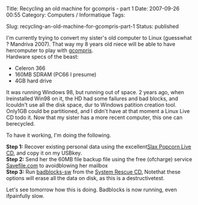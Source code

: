 Title: Recycling an old machine for gcompris - part 1
Date: 2007-09-26 00:55
Category: Computers / Informatique
Tags:

Slug: recycling-an-old-machine-for-gcompris-part-1
Status: published

I'm currently trying to convert my sister's old computer to Linux (guesswhat ? Mandriva 2007). That way my 8 years old niece will be able to have hercomputer to play with [gcompris](\%22http://gcompris.net/\%22).  
Hardware specs of the beast:

-   Celeron 366
-   160MB SDRAM (PC66 I presume)
-   4GB hard drive

It was running Windows 98, but running out of space. 2 years ago, when Ireinstalled Win98 on it, the HD had some failures and bad blocks, and Icouldn't use all the disk space, dur to Windows patition creation tool. Only1GB could be partitioned, and I didn't have at that moment a Linux Live CD todo it. Now that my sister has a more recent computer, this one can berecycled.  
  
To have it working, I'm doing the following.  
  
**Step 1:** Recover existing personal data using the excellent[Slax Popcorn Live CD](\%22http://www.slax.org/\%22), and copy it on my USBkey.  
**Step 2:** Send her the 60MB file backup file using the free (ofcharge) service [Savefile.com](\%22http://savefile.com/\%22) to avoidblowing her mailbox  
**Step 3:** Run [badblocks-sw](\%22http://man.linuxquestions.org/?query=badblocks&section=0&type=2\%22) from the [System Rescue CD.](\%22http://www.sysresccd.org/\%22) Notethat these options will erase all the data on disk, as this is a destructivetest.  
  
Let's see tomorrow how this is doing. Badblocks is now running, even ifpainfully slow.
